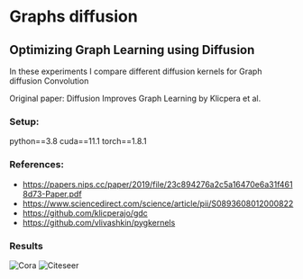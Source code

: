 # Graphs diffusion

## Optimizing Graph Learning using Diffusion

In these experiments I compare different diffusion kernels for Graph diffusion Convolution

Original paper: Diffusion Improves Graph Learning by Klicpera et al.

### Setup:
python==3.8
cuda==11.1
torch==1.8.1

### References:
* https://papers.nips.cc/paper/2019/file/23c894276a2c5a16470e6a31f4618d73-Paper.pdf 
* https://www.sciencedirect.com/science/article/pii/S0893608012000822 
* https://github.com/klicperajo/gdc
* https://github.com/vlivashkin/pygkernels

### Results

![Cora](https://user-images.githubusercontent.com/50063452/120926505-19261200-c718-11eb-9b08-57f8742a6fbc.png)
![Citeseer](https://user-images.githubusercontent.com/50063452/120926509-1c210280-c718-11eb-8e9f-b1119a0ce8ec.png)
